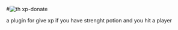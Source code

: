 #![th](https://github.com/Dreambrz/xp-donate/assets/123895217/b59d2f36-6025-43fc-88da-596aaa8ded68)
 xp-donate
                            
  a plugin for give xp if you have strenght potion and you hit a player


